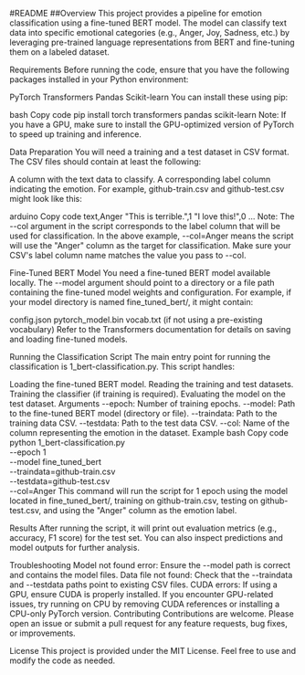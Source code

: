 #README
##Overview
This project provides a pipeline for emotion classification using a fine-tuned BERT model. The model can classify text data into specific emotional categories (e.g., Anger, Joy, Sadness, etc.) by leveraging pre-trained language representations from BERT and fine-tuning them on a labeled dataset.

Requirements
Before running the code, ensure that you have the following packages installed in your Python environment:

PyTorch
Transformers
Pandas
Scikit-learn
You can install these using pip:

bash
Copy code
pip install torch transformers pandas scikit-learn
Note: If you have a GPU, make sure to install the GPU-optimized version of PyTorch to speed up training and inference.

Data Preparation
You will need a training and a test dataset in CSV format. The CSV files should contain at least the following:

A column with the text data to classify.
A corresponding label column indicating the emotion.
For example, github-train.csv and github-test.csv might look like this:

arduino
Copy code
text,Anger
"This is terrible.",1
"I love this!",0
...
Note: The --col argument in the script corresponds to the label column that will be used for classification. In the above example, --col=Anger means the script will use the "Anger" column as the target for classification. Make sure your CSV's label column name matches the value you pass to --col.

Fine-Tuned BERT Model
You need a fine-tuned BERT model available locally. The --model argument should point to a directory or a file path containing the fine-tuned model weights and configuration. For example, if your model directory is named fine_tuned_bert/, it might contain:

config.json
pytorch_model.bin
vocab.txt (if not using a pre-existing vocabulary)
Refer to the Transformers documentation for details on saving and loading fine-tuned models.

Running the Classification Script
The main entry point for running the classification is 1_bert-classification.py. This script handles:

Loading the fine-tuned BERT model.
Reading the training and test datasets.
Training the classifier (if training is required).
Evaluating the model on the test dataset.
Arguments
--epoch: Number of training epochs.
--model: Path to the fine-tuned BERT model (directory or file).
--traindata: Path to the training data CSV.
--testdata: Path to the test data CSV.
--col: Name of the column representing the emotion in the dataset.
Example
bash
Copy code
python 1_bert-classification.py \
    --epoch 1 \
    --model fine_tuned_bert \
    --traindata=github-train.csv \
    --testdata=github-test.csv \
    --col=Anger
This command will run the script for 1 epoch using the model located in fine_tuned_bert/, training on github-train.csv, testing on github-test.csv, and using the "Anger" column as the emotion label.

Results
After running the script, it will print out evaluation metrics (e.g., accuracy, F1 score) for the test set. You can also inspect predictions and model outputs for further analysis.

Troubleshooting
Model not found error: Ensure the --model path is correct and contains the model files.
Data file not found: Check that the --traindata and --testdata paths point to existing CSV files.
CUDA errors: If using a GPU, ensure CUDA is properly installed. If you encounter GPU-related issues, try running on CPU by removing CUDA references or installing a CPU-only PyTorch version.
Contributing
Contributions are welcome. Please open an issue or submit a pull request for any feature requests, bug fixes, or improvements.

License
This project is provided under the MIT License. Feel free to use and modify the code as needed.
